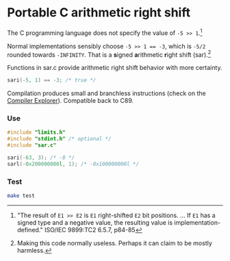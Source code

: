 # Portable C arithmetic right shift

The C programming language does not specify the value of  `-5 >> 1`.[^1]

Normal implementations sensibly choose `-5 >> 1 == -3`, which is `-5/2` rounded towards `-INFINITY`.
That is a **s**igned **a**rithmetic **r**ight shift (sar).[^2]

Functions in sar.c provide arithmetic right shift behavior with more certainty.
```c
sari(-5, 1) == -3; /* true */
```
Compilation produces small and branchless instructions (check on the [Compiler Explorer](https://godbolt.org/z/6PzT3h)).
Compatible back to C89.

### Use
```c
#include "limits.h"
#include "stdint.h" /* optional */
#include "sar.c"

sari(-63, 3); /* -8 */
sarl(-0x200000000l, 1); /* -0x100000000l */
```
### Test
```bash
make test
```

[^1]: "The result of `E1 >> E2` is `E1` right-shifted `E2` bit positions. ... If `E1` has a signed type and a negative value, the resulting value is implementation-defined." ISO/IEC 9899:TC2 6.5.7, p84-85

[^2]: Making this code normally useless. Perhaps it can claim to be mostly harmless.
